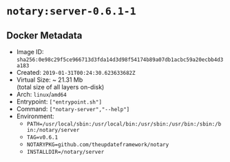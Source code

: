 # `notary:server-0.6.1-1`

## Docker Metadata

- Image ID: `sha256:0e98c29f5ce966713d3fda14d3d98f54174b89a07db1acbc59a20ecbb4d3a183`
- Created: `2019-01-31T00:24:30.623633682Z`
- Virtual Size: ~ 21.31 Mb  
  (total size of all layers on-disk)
- Arch: `linux`/`amd64`
- Entrypoint: `["entrypoint.sh"]`
- Command: `["notary-server","--help"]`
- Environment:
  - `PATH=/usr/local/sbin:/usr/local/bin:/usr/sbin:/usr/bin:/sbin:/bin:/notary/server`
  - `TAG=v0.6.1`
  - `NOTARYPKG=github.com/theupdateframework/notary`
  - `INSTALLDIR=/notary/server`
